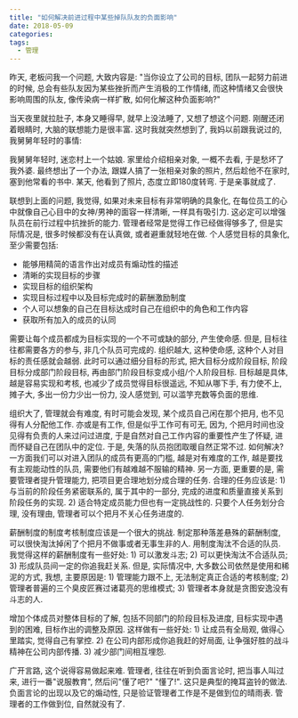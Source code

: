```yaml
---
title: "如何解决前进过程中某些掉队队友的负面影响"
date: 2018-05-09
categories:
tags:
  - 管理
---
```


昨天, 老板问我一个问题, 大致内容是: "当你设立了公司的目标, 团队一起努力前进的时候, 总会有些队友因为某些挫折而产生消极的工作情绪, 而这种情绪又会很快影响周围的队友, 像传染病一样扩散, 如何化解这种负面影响?"
<!--more-->
当天夜里就拉肚子, 本身又睡得早, 就早上没法睡了, 又想了想这个问题. 刚醒还闭着眼睛时, 大脑的联想能力是很丰富. 这时我就突然想到了, 我妈以前跟我说过的, 我舅舅年轻时的事情:

我舅舅年轻时, 迷恋村上一个姑娘. 家里给介绍相亲对象, 一概不去看, 于是愁坏了我外婆. 最终想出了一个办法, 跟媒人搞了一张相亲对象的照片, 然后趁他不在家时, 塞到他常看的书中. 某天, 他看到了照片, 态度立即180度转弯. 于是亲事就成了.

联想到上面的问题, 我觉得, 如果对未来目标有非常明确的具象化, 在每位员工的心中就像自己心目中的女神/男神的面容一样清晰, 一样具有吸引力. 这必定可以增强队员在前行过程中抗挫折的能力. 管理者经常是觉得工作已经做得够多了, 但是实际情况是, 很多时候都没有在认真做, 或者避重就轻地在做. 个人感觉目标的具象化, 至少需要包括:

- 能够用精简的语言作出对成员有煽动性的描述
- 清晰的实现目标的步骤
- 实现目标的组织架构
- 实现目标过程中以及目标完成时的薪酬激励制度
- 个人可以想象的自己在目标达成时自己在组织中的角色和工作内容
- 获取所有加入的成员的认同

需要让每个成员都成为目标实现的一个不可或缺的部分, 产生使命感. 但是, 目标往往都需要各方的参与, 非几个队员可完成的. 组织越大, 这种使命感, 这种个人对目标的责任感就会越弱. 此时可以通过细分目标的形式, 把大目标分成阶段目标, 阶段目标分成部门阶段目标, 再由部门阶段目标变成小组/个人阶段目标. 目标越是具体, 越是容易实现和考核, 也减少了成员觉得目标很遥远, 不知从哪下手, 有力使不上, 摊子大, 多出一份力少出一份力, 没人感觉到, 可以滥竽充数等负面的思维.

组织大了, 管理就会有难度, 有时可能会发现, 某个成员自己闲在那个把月, 也不见得有人分配他工作. 亦或是有工作, 但是似乎工作可有可无, 因为, 个把月时间也没见得有负责的人来过问过进度, 于是自然对自己工作内容的重要性产生了怀疑, 进而怀疑自己在团队中的定位. 于是, 失落的队员抱团取暖自然正常不过. 如何解决? 一方面我们可以对进入团队的成员有更高的门槛, 越是对有难度的工作, 越是要找有主观能动性的队员, 需要他们有越难越不服输的精神. 另一方面, 更重要的是, 需要管理者提升管理能力, 把项目更合理地划分成合理的任务. 合理的任务应该是: 1) 与当前的阶段任务紧密联系的, 属于其中的一部分, 完成的进度和质量直接关系到阶段任务的实现. 2) 适合特定成员能力但也有一定挑战性的. 只要个人任务划分合理, 没有理由, 管理者可以个把月不关心任务进度的.

薪酬制度的制度考核制度应该是一个很大的挑战. 制定那种落差悬殊的薪酬制度, 可以很快淘汰掉闲了个把月不做事或者无事生非的人. 用制度淘汰不合适的队员. 我觉得这样的薪酬制度有一些好处: 1) 可以激发斗志; 2) 可以更快淘汰不合适队员; 3) 形成队员间一定的你追我赶关系. 但是, 实际情况中, 大多数公司依然是使用和稀泥的方式, 我想, 主要原因是: 1) 管理能力跟不上, 无法制定真正合适的考核制度; 2) 管理者普遍的三个臭皮匠赛过诸葛亮的思维模式; 3) 管理者本身就是贪图安逸没有斗志的人.

增加个体成员对整体目标的了解, 包括不同部门的阶段目标及进度, 目标实现中遇到的困难, 目标作出的调整及原因. 这样做有一些好处: 1) 让成员有全局观, 做得心里踏实, 觉得自己有掌控. 2) 在公司内部形成你追我赶的好局面, 让争强好胜的战斗精神在公司内部传播. 3) 减少部门间相互埋怨.

广开言路, 这个说得容易做起来难. 管理者, 往往在听到负面言论时, 把当事人叫过来, 进行一番"说服教育", 然后问"懂了吧?" "懂了!". 这只是典型的掩耳盗铃的做法. 负面言论的出现以及它的煽动性, 只是验证管理者工作是不是做到位的晴雨表. 管理者的工作做到位, 自然就没有了.